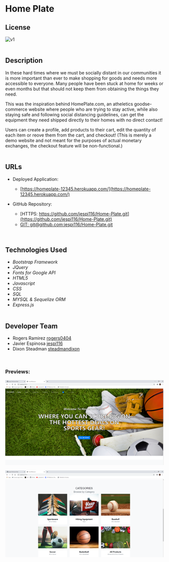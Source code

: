 # Home Plate

## License

![v1](https://img.shields.io/static/v1?label=License&message=MIT&color=blue&&style=plastic)
<br><br>

## Description 

In these hard times where we must be socially distant in our communities it is more important than ever to make shopping for goods and needs more accessible to everyone. Many people have been stuck at home for weeks or even months but that should not keep them from obtaining the things they need.

This was the inspiration behind HomePlate.com, an atheletics goodse-commerce website where people who are trying to stay active, while also staying safe and following social distancing guidelines, can get the equipment they need shipped directly to their homes with no direct contact!

Users can create a profile, add products to their cart, edit the quantity of each item or reove them from the cart, and checkout! (This is merely a demo website and not meant for the purposes of actual monetary exchanges, the checkout feature will be non-functional.)
<br><br>


## URLs

* Deployed Application: 
    - [https://homeplate-12345.herokuapp.com/](https://homeplate-12345.herokuapp.com/)

* GitHub Repository:
    - [HTTPS: https://github.com/jespi116/Home-Plate.git](https://github.com/jespi116/Home-Plate.git)    
    - [GIT: git@github.com:jespi116/Home-Plate.git](git@github.com:jespi116/Home-Plate.git)

<br>

## Technologies Used 

* *Bootstrap Framework*
* *JQuery*
* *Fonts for Google API*
* *HTML5*
* *Javascript*
* *CSS*
* *SQL*
* *MYSQL & Sequelize ORM*
* *Express.js*
<br><br>

## Developer Team 

* Rogers Ramirez [rogers0404](http://github.com/rogers0404)
* Javier Espinosa [jespi116](http://github.com/jespi116)
* Dixon Steadman [steadmandixon](http://github.com/steadmandixon)

<br>


### Previews:

![](./public/assets/images/hero.png)



![](./public/assets/images/categories.png)



